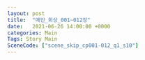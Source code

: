 ```yaml
---
layout: post
title:  "메인_회상_001~012장"
date:   2021-06-26 14:00:00 +0000
categories: Main
Tags: Story Main
SceneCode: ["scene_skip_cp001-012_q1_s10"]
---
```

